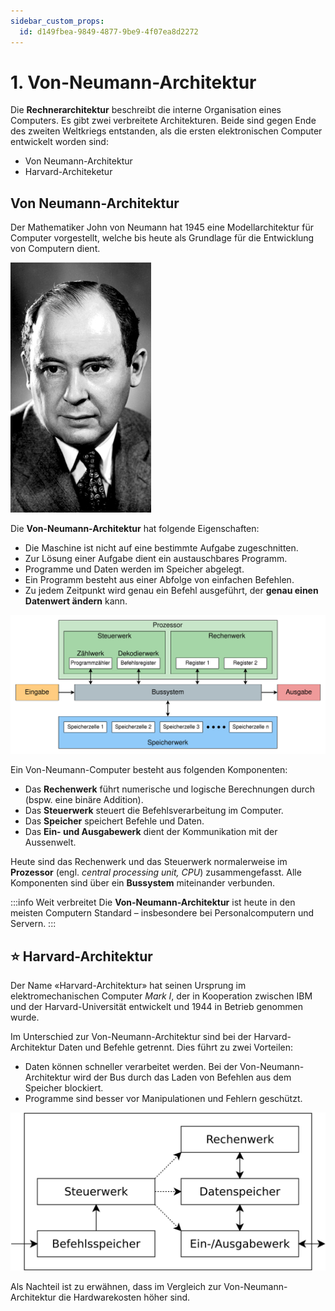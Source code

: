 ```yaml
---
sidebar_custom_props:
  id: d149fbea-9849-4877-9be9-4f07ea8d2272
---
```


# 1. Von-Neumann-Architektur

Die **Rechnerarchitektur** beschreibt die interne Organisation eines Computers. Es gibt zwei verbreitete Architekturen. Beide sind gegen Ende des zweiten Weltkriegs entstanden, als die ersten elektronischen Computer entwickelt worden sind:

- Von Neumann-Architektur
- Harvard-Architeketur

## Von Neumann-Architektur

Der Mathematiker John von Neumann hat 1945 eine Modellarchitektur für Computer vorgestellt, welche bis heute als Grundlage für die Entwicklung von Computern dient.

![John von Neumann](images/01-john-von-neumann.jpg)

Die **Von-Neumann-Architektur** hat folgende Eigenschaften:

- Die Maschine ist nicht auf eine bestimmte Aufgabe zugeschnitten.
- Zur Lösung einer Aufgabe dient ein austauschbares Programm.
- Programme und Daten werden im Speicher abgelegt.
- Ein Programm besteht aus einer Abfolge von einfachen Befehlen.
- Zu jedem Zeitpunkt wird genau ein Befehl ausgeführt, der **genau einen Datenwert ändern** kann.

![Von-Neumann-Architektur](images/01-von-neumann-roles.svg)

Ein Von-Neumann-Computer besteht aus folgenden Komponenten:

- Das **Rechenwerk** führt numerische und logische Berechnungen durch (bspw. eine binäre Addition).
- Das **Steuerwerk** steuert die Befehlsverarbeitung im Computer.
- Das **Speicher** speichert Befehle und Daten.
- Das **Ein- und Ausgabewerk** dient der Kommunikation mit der Aussenwelt.

Heute sind das Rechenwerk und das Steuerwerk normalerweise im **Prozessor** (engl. _central processing unit, CPU_) zusammengefasst. Alle Komponenten sind über ein **Bussystem** miteinander verbunden.

:::info Weit verbreitet
Die **Von-Neumann-Architektur** ist heute in den meisten Computern Standard – insbesondere bei Personalcomputern und Servern.
:::

## ⭐ Harvard-Architektur

Der Name «Harvard-Architektur» hat seinen Ursprung im elektromechanischen Computer *Mark I*, der in Kooperation zwischen IBM und der Harvard-Universität entwickelt und 1944 in Betrieb genommen wurde.

Im Unterschied zur Von-Neumann-Architektur sind bei der Harvard-Architektur Daten und Befehle getrennt. Dies führt zu zwei Vorteilen:

- Daten können schneller verarbeitet werden. Bei der Von-Neumann-Architektur wird der Bus durch das Laden von Befehlen aus dem Speicher blockiert.
- Programme sind besser vor Manipulationen und Fehlern geschützt.

![Harvard-Architektur](images/01-harvard-architecture.svg)

Als Nachteil ist zu erwähnen, dass im Vergleich zur Von-Neumann-Architektur die Hardwarekosten höher sind.
